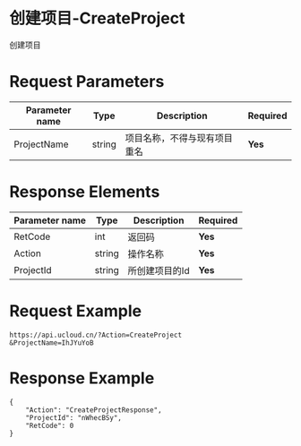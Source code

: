 # 创建项目-CreateProject

创建项目

# Request Parameters
|Parameter name|Type|Description|Required|
|---|---|---|---|
|ProjectName|string|项目名称，不得与现有项目重名|**Yes**|

# Response Elements
|Parameter name|Type|Description|Required|
|---|---|---|---|
|RetCode|int|返回码|**Yes**|
|Action|string|操作名称|**Yes**|
|ProjectId|string|所创建项目的Id|**Yes**|

# Request Example
```
https://api.ucloud.cn/?Action=CreateProject
&ProjectName=IhJYuYoB
```

# Response Example
```
{
    "Action": "CreateProjectResponse", 
    "ProjectId": "nWhecBSy", 
    "RetCode": 0
}
```

